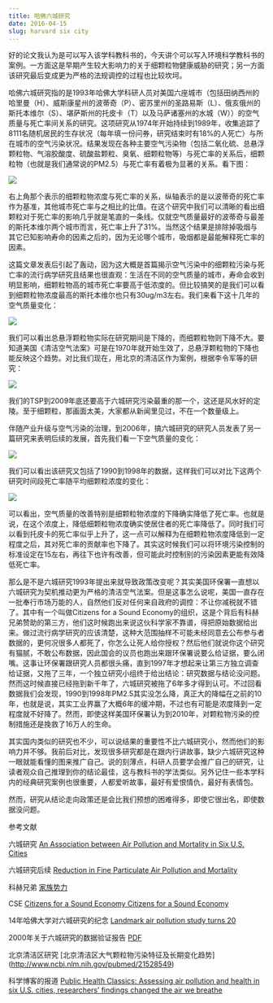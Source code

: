```yaml
---
title: 哈佛六城研究
date: 2016-04-15
slug: harvard six city
---
```


好的论文我认为是可以写入该学科教科书的，今天讲个可以写入环境科学教科书的案例。一方面这是早期产生较大影响力的关于细颗粒物健康威胁的研究；另一方面该研究最后变成更为严格的法规调控的过程也比较坎坷。

哈佛六城研究指的是1993年哈佛大学科研人员对美国六座城市（包括田纳西州的哈里曼（H）、威斯康星州的波蒂奇（P）、密苏里州的圣路易斯（L）、俄亥俄州的斯托本维尔（S）、堪萨斯州的托皮卡（T）以及马萨诸塞州的水城（W））的空气质量与死亡率间关系的研究。这项研究从1974年开始持续到1989年，收集追踪了8111名随机居民的生存状况（每年填一份问券，研究结束时有18%的人死亡）与所在城市的空气污染状况。结果发现在各种主要空气污染物（包括二氧化硫、总悬浮颗粒物、气溶胶酸度、硫酸盐颗粒、臭氧、细颗粒物等）与死亡率的关系后，细颗粒物（也就是我们通常说的PM2.5）与死亡率有着极为显著的关系。看下图：

![](https://yufree.github.io/blogcn/figure/6city1.jpg)

右上角那个表示的细颗粒物浓度与死亡率的关系，纵轴表示的是以波蒂奇的死亡率作为基准，其他城市死亡率与之相比的比值。在这个研究中我们可以清晰的看出细颗粒对于死亡率的影响几乎就是笔直的一条线。仅就空气质量最好的波蒂奇与最差的斯托本维尔两个城市而言，死亡率上升了31%。当然这个结果是排除掉吸烟与其它已知影响寿命的因素之后的，因为无论哪个城市，吸烟都是最能解释死亡率的因素。

这篇文章发表后引起了轰动，因为这大概是首篇揭示空气污染中的细颗粒污染与死亡率的流行病学研究且结果也很直观：生活在不同的空气质量的城市，寿命会收到明显影响，细颗粒物高的城市死亡率要高于低浓度的。但比较搞笑的是我们可以看到细颗粒物浓度最高的斯托本维尔也只有30ug/m3左右。我们来看下这十几年的空气质量变化：

![](https://yufree.github.io/blogcn/figure/6city2.jpg)

我们可以看出总悬浮颗粒物实际在研究期间是下降的，而细颗粒物则下降不大。要知道美国《清洁空气法案》可是在1970年就开始生效了，总悬浮颗粒物的下降也能反映这个趋势。对比我们现在，用北京的清洁区作为案例，根据李令军等的研究：

![](https://yufree.github.io/blogcn/figure/6city3.jpg)

我们的TSP到2009年底还要高于六城研究污染最重的那一个，这还是风水好的定陵。至于细颗粒，那画面太美，大家都从新闻里见过，不在一个数量级上。

伴随产业升级与空气污染的治理，到2006年，搞六城研究的研究人员发表了另一篇研究来表明后续的发展，首先我们看一下空气质量的变化：

![](https://yufree.github.io/blogcn/figure/6city4.jpg)

我们可以看出该研究又包括了1990到1998年的数据，这样我们可以对比下这两个研究时间段死亡率随平均细颗粒浓度的变化：

![](https://yufree.github.io/blogcn/figure/6city5.jpg)

可以看出，空气质量的改善特别是细颗粒物浓度的下降确实降低了死亡率。也就是说，在这个浓度上，降低细颗粒物浓度确实使居住者的死亡率降低了。同时我们可以看到托皮卡的死亡率似乎上升了，这一点可以解释为在细颗粒物浓度降低到一定程度之后，其对死亡率的贡献率也下降了。其实这时候我们可以将环境污染控制的标准设定在15左右，再往下也许有改善，但可能此时控制别的污染因素更能有效降低死亡率。

那么是不是六城研究1993年提出来就导致政策改变呢？其实美国环保署一直想以六城研究为契机推动更为严格的清洁空气法案。但是这事怎么说呢，美国一直存在一批奉行市场万能的人，自然他们反对任何来自政府的调控：不让你减税就不错了。其中有一个叫做Citizens for a Sound Economy的组织，这是个背后有科赫兄弟赞助的第三方，他们这时候跑出来说这伙科学家不靠谱，得把原始数据给出来。做过流行病学研究的应该清楚，这种大范围抽样不可能未经同意去公布参与者数据的，更何况很多人都死了，你怎么让死人给你授权？然后他们就说你这个研究有猫腻，不敢公布数据，因此国会的议员也跑出来跟环保署说要么给证据，要么闭嘴。这事让环保署跟研究人员都很头痛，直到1997年才想起来让第三方独立调查给证据，又拖了三年，一个独立研究小组终于给出结论：研究数据与结论没问题。然而这时候直接已经拖到新千年了，六城研究被拖了6年多才得到认可。不过回看数据我们会发现，1990到1998年PM2.5其实没怎么降，真正大的降幅在之前的10年，也就是说，其实工业界赢了大概6年的缓冲期，不过也有可能是浓度降到一定程度就不好降了。然而，即使这样美国环保署认为到2010年，对颗粒物污染的控制措施还是挽救了16万人的生命。

其实国内类似的研究也不少，可以说结果的重要性不比六城研究小，然而他们的影响力并不够。我前后对比，发现很多研究都是在跟内行讲故事，缺少六城研究这种一眼就能看懂的图来推广自己。说的刻薄点，科研人员要学会推广自己的研究，让读者观众自己推理到你的结论最佳，这与教科书的学法类似。另外记住一些本学科内的经典研究案例也很重要，人都爱听故事，最好有爱恨情仇，最好有表情包。

然而，研究从结论走向政策还是会比我们预想的困难得多，即使它很出名，即使数据没问题。

参考文献

六城研究 [An Association between Air Pollution and Mortality in Six U.S. Cities](http://www.nejm.org/doi/full/10.1056/NEJM199312093292401)

六城研究后续 [Reduction in Fine Particulate Air Pollution and Mortality](http://www.ncbi.nlm.nih.gov/pmc/articles/PMC2662950/) 

科赫兄弟 [家族势力](https://en.wikipedia.org/wiki/Koch_family)

CSE [Citizens for a Sound Economy Citizens for a Sound Economy](https://en.wikipedia.org/wiki/Citizens_for_a_Sound_Economy)

14年哈佛大学对六城研究的纪念 [Landmark air pollution study turns 20](http://www.hsph.harvard.edu/news/features/six-cities-air-pollution-study-turns-20/)

2000年关于六城研究的数据验证报告 [PDF](http://pubs.healtheffects.org/getfile.php?u=273)

北京清洁区研究 [北京清洁区大气颗粒物污染特征及长期变化趋势] (http://www.ncbi.nlm.nih.gov/pubmed/21528549)

科学博客的报道 [Public Health Classics: Assessing air pollution and health in six U.S. cities, researchers’ findings changed the air we breathe](http://scienceblogs.com/thepumphandle/2012/11/02/public-health-classics-assessing-air-pollution-and-health-in-six-u-s-cities-researchers-findings-changed-the-air-we-breathe/)